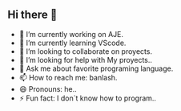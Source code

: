 ## Hi there 👋

- 🔭 I’m currently working on AJE.
- 🌱 I’m currently learning VScode.
- 👯 I’m looking to collaborate on proyects.
- 🤔 I’m looking for help with My proyects..
- 💬 Ask me about favorite programing language.
- 📫 How to reach me: banlash.
- 😄 Pronouns: he..
- ⚡ Fun fact: I don´t know how to program..